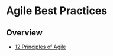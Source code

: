 

# Agile Best Practices 

## Overview 

 - [12 Principles of Agile ](https://www.agilealliance.org/agile101/12-principles-behind-the-agile-manifesto)


<!--stackedit_data:
eyJoaXN0b3J5IjpbODM2NzEwMzY2LC0yNjA1MjYxNTNdfQ==
-->